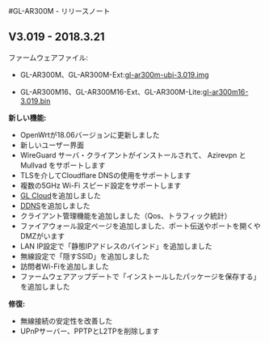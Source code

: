 #GL-AR300M - リリースノート



## V3.019 - 2018.3.21

ファームウェアファイル: 

- GL-AR300M、GL-AR300M-Ext:[gl-ar300m-ubi-3.019.img](https://dl.gl-inet.com/firmware/ar300m/nand/v1/openwrt-ar300m-ubi-3.019.img)

- GL-AR300M16、GL-AR300M16-Ext、GL-AR300M-Lite:[gl-ar300m16-3.019.bin](https://dl.gl-inet.com/firmware/ar300m/v1/openwrt-ar300m16-3.019.bin)

**新しい機能:**

- OpenWrtが18.06バージョンに更新しました
- 新しいユーザー界面
- WireGuard サーバ・クライアントがインストールされて、 Azirevpn と Mullvad をサポートします
- TLSを介してCloudflare DNSの使用をサポートします
- 複数の5GHz Wi-Fi スピード設定をサポートします
- [GL Cloud](https://docs.gl-inet.com/jp/3/app/cloud/)を追加しました
- [DDNS](https://docs.gl-inet.com/jp/3/app/ddns/)を追加しました
- クライアント管理機能を追加しました（Qos、トラフィック統計）
- ファイアウォール設定ページを追加しました、ポート伝送やポートを開くやDMZがいます
- LAN IP設定で「静態IPアドレスのバインド」を追加しました
- 無線設定で「隠すSSID」を追加しました
- 訪問者Wi-Fiを追加しました
- ファームウェアアップデートで「インストールしたパッケージを保存する」を追加しました

**修復:**

- 無線接続の安定性を改善した
- UPnPサーバー、PPTPとL2TPを削除します

